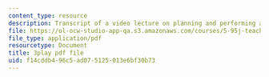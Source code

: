 ```yaml
---
content_type: resource
description: Transcript of a video lecture on planning and performing a lecture.
file: https://ol-ocw-studio-app-qa.s3.amazonaws.com/courses/5-95j-teaching-college-level-science-and-engineering-spring-2009/f14cddb496c5ad075125013e6bf30b73_RyKmgyGH5dw.pdf
file_type: application/pdf
resourcetype: Document
title: 3play pdf file
uid: f14cddb4-96c5-ad07-5125-013e6bf30b73
---
```

